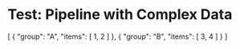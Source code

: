 # Test: Pipeline with Complex Data

[
  {
    "group": "A",
    "items": [
      1,
      2
    ]
  },
  {
    "group": "B",
    "items": [
      3,
      4
    ]
  }
]
